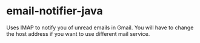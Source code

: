 # email-notifier-java
Uses IMAP to notify you of unread emails in Gmail. You will have to change the host address if you want to use different mail service.
